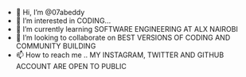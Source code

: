 - 👋 Hi, I’m @07abeddy
- 👀 I’m interested in CODING...
- 🌱 I’m currently learning SOFTWARE ENGINEERING AT ALX NAIROBI
- 💞️ I’m looking to collaborate on BEST VERSIONS OF CODING AND COMMUNITY BUILDING
- 📫 How to reach me .. MY INSTAGRAM, TWITTER AND GITHUB ACCOUNT ARE OPEN TO PUBLIC 

<!---
07abeddy/07abeddy is a ✨ special ✨ repository because its `README.md` (this file) appears on your GitHub profile.
You can click the Preview link to take a look at your changes.
--->
